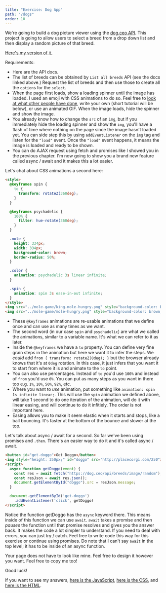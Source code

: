 ```yaml
---
title: "Exercise: Dog App"
path: "/dogs"
order: 10
---
```


We're going to build a dog picture viewer using the [dog.ceo API][dogceo]. This project is going to allow users to select a breed from a drop down list and then display a random picture of that breed.

[Here's my version of it.][dog-viewer]

Requirements:

- Here are the API docs.
- The list of breeds can be obtained by `List all breeds` API (see the docs linked above.) Request the list of breeds and then use those to create all the `option`s for the `select`.
- When the page first loads, show a loading spinner until the image has loaded. I used an emoji with CSS animations to do so. Feel free to [look at what other people have done][loading], write your own (short tutorial will be below), or use an animated GIF. When the image loads, hide the spinner and show the image.
- You already know how to change the `src` of an `img`, but if you immediately hide the loading spinner and show the `img`, you'll have a flash of time where nothing on the page since the image hasn't loaded yet. You can side step this by using `addEventListener` on the `img` tag and listen for the `"load"` event. Once the `"load"` event happens, it means the image is loaded and ready to be shown.
- You can do AJAX request using fetch and promises like I showed you in the previous chapter. I'm now going to show you a brand new feature called async / await and it makes this a lot easier.

Let's chat about CSS animations a second here:

```html
<style>
  @keyframes spin {
    to {
      transform: rotateZ(360deg);
    }
  }

  @keyframes psychadelic {
    100% {
      filter: hue-rotate(360deg);
    }
  }

  .mole {
    height: 334px;
    width: 334px;
    background-color: brown;
    border-radius: 50%;
  }

  .color {
    animation: psychadelic 3s linear infinite;
  }

  .spin {
    animation: spin 3s ease-in-out infinite;
  }
</style>
<img src="../mole-game/king-mole-hungry.png" style="background-color: brown; border-radius: 50%" class="mole color" />
<img src="../mole-game/mole-hungry.png" style="background-color: brown; border-radius: 50%" class="mole spin" />
```

- These `@keyframes` animations are re-usable animations that we define once and can use as many times as we want.
- The second word (in our case `spin` and `psychadelic`) are what we called the animations, similar to a variable name. It's what we can refer to it as later.
- Inside the `@keyframes` we have a `to` property. You can define very fine grain steps in the animation but here we want it to infer the steps. We _could_ add `from { transform: rotateZ(0deg); }` but the browser already knows that it's at `0deg` rotation. In this case, it just infers that you want it to start from where it is and animate to the `to` point.
- You can also use percentages. Instead of `to` you'd use `100%` and instead of `from` you'd use `0%`. You can put as many steps as you want in there too e.g. `1%`, `10%`, `50%`, `92%`, etc.
- Where you want to _use_ animation, put something like `animation: spin 1s infinite linear;`. This will use the `spin` animation we defined above, will take 1 second to do one iteration of the animation, will do it with linear easing, and will continue to do it infitiely. The order is not important here.
- Easing allows you to make it seem elastic when it starts and stops, like a ball bouncing. It's faster at the bottom of the bounce and slower at the top.

Let's talk about async / await for a second. So far we've been using promises and `.then`. There's an easier way to do it and it's called async / await.

```html
<button id="get-doggo">Get Doggo</button>
<img style="height: 250px;" id="doggo" src="http://placecorgi.com/250">
<script>
  async function getDoggo(event) {
    const res = await fetch("https://dog.ceo/api/breeds/image/random");
    const resJson = await res.json();
    document.getElementById("doggo").src = resJson.message;
  }

  document.getElementById('get-doggo')
    .addEventListener('click', getDoggo)
</script>
```

Notice the function getDoggo has the `async` keyword there. This means inside of this function we can use `await`. `await` takes a promise and then _pauses_ the function until that promise resolves and gives you the answer back. It makes the code a lot simpler to understand. If you need to deal with errors, you can just try / catch. Feel free to write code this way for this exercise or continue using promises. Do note that I can't say `await` in the top level; it has to be inside of an async function.

Your page does not have to look like mine. Feel free to design it however you want. Feel free to copy me too!

Good luck!

If you want to see my answers, [here is the JavaScript][js], [here is the CSS][css], and [here is the HTML][html].

[dogceo]: https://dog.ceo/dog-api/documentation/
[dog-viewer]: ../dog-viewer/dog.html
[loading]: https://codepen.io/tag/spinner/#
[js]: https://github.com/btholt/bootcamp/blob/master/static/dog-viewer/dog.js
[css]: https://github.com/btholt/bootcamp/blob/master/static/dog-viewer/dog.css
[html]: https://github.com/btholt/bootcamp/blob/master/static/dog-viewer/dog.html
